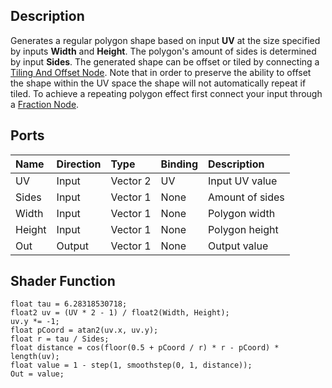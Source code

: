 ## Description

Generates a regular polygon shape based on input **UV** at the size specified by inputs **Width** and **Height**. The polygon's amount of sides is determined by input **Sides**. The generated shape can be offset or tiled by connecting a [Tiling And Offset Node](https://github.com/Unity-Technologies/ShaderGraph/wiki/Tiling-And-Offset-Node). Note that in order to preserve the ability to offset the shape within the UV space the shape will not automatically repeat if tiled. To achieve a repeating polygon effect first connect your input through a [Fraction Node](https://github.com/Unity-Technologies/ShaderGraph/wiki/Fraction-Node).

## Ports

| Name        | Direction           | Type  | Binding | Description |
|:------------ |:-------------|:-----|:---|:---|
| UV      | Input | Vector 2 | UV | Input UV value |
| Sides      | Input | Vector 1 | None | Amount of sides |
| Width      | Input | Vector 1 | None | Polygon width |
| Height      | Input | Vector 1 | None | Polygon height |
| Out | Output      |    Vector 1 | None | Output value |

## Shader Function

```
float tau = 6.28318530718;
float2 uv = (UV * 2 - 1) / float2(Width, Height);
uv.y *= -1;
float pCoord = atan2(uv.x, uv.y);
float r = tau / Sides;
float distance = cos(floor(0.5 + pCoord / r) * r - pCoord) * length(uv);
float value = 1 - step(1, smoothstep(0, 1, distance));
Out = value;
```